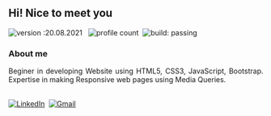 ## Hi! Nice to meet you
  
![version :20.08.2021](https://img.shields.io/badge/version-20.08.2021-informational) &nbsp;
![profile count](https://komarev.com/ghpvc/?username=gvaiguntalakshmi&color=red)&nbsp;
![build: passing](https://img.shields.io/badge/build-passing-success)

### About me

<p align="justify">Beginer in developing Website using HTML5, CSS3, JavaScript, Bootstrap. Expertise in making Responsive web pages using Media Queries.</p>

<br>
<a href="https://www.linkedin.com/in/gvaiguntalakshmi/"><img src="https://img.shields.io/badge/linkedin-%230077B5.svg?&style=for-the-badge&logo=linkedin&logoColor=white" alt="LinkedIn" /></a>&nbsp;
<a href="mailto:gvaiguntalakshmi@gmail.com?subject=Refered%20From%20Git%20Profile"><img src="https://img.shields.io/badge/gmail-%23D14836.svg?&style=for-the-badge&logo=gmail&logoColor=white" alt="Gmail"/></a>&nbsp;


